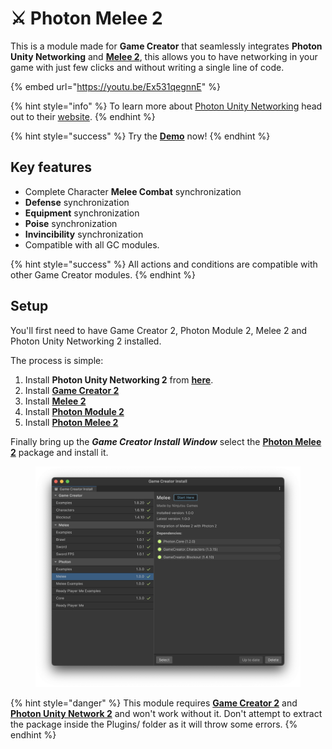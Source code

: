 # ⚔️ Photon Melee 2

This is a module made for **Game Creator** that seamlessly integrates **Photon Unity Networking** and [**Melee 2**](https://assetstore.unity.com/packages/tools/game-toolkits/melee-2-game-creator-2-by-catsoft-works-253446), this allows you to have networking in your game with just few clicks and without writing a single line of code.

{% embed url="https://youtu.be/Ex531qegnnE" %}

{% hint style="info" %}
To learn more about [Photon Unity Networking](https://doc.photonengine.com/en-us/pun/current/demos-and-tutorials/pun-basics-tutorial/intro) head out to their [website](https://doc.photonengine.com/en-us/pun/current/demos-and-tutorials/pun-basics-tutorial/intro).
{% endhint %}

{% hint style="success" %}
Try the [**Demo**](https://hjupter.itch.io/photon-stats-game-creator-2) now!
{% endhint %}

## Key features <a href="#key-features" id="key-features"></a>

* Complete Character **Melee Combat** synchronization
* **Defense** synchronization
* **Equipment** synchronization
* **Poise** synchronization
* **Invincibility** synchronization
* Compatible with all GC modules.

{% hint style="success" %}
All actions and conditions are compatible with other Game Creator modules.
{% endhint %}

## Setup <a href="#setup" id="setup"></a>

You'll first need to have Game Creator 2, Photon Module 2, Melee 2 and Photon Unity Networking 2 installed.

The process is simple:

1. Install  **Photon Unity Networking 2** from [**here**](https://www.assetstore.unity3d.com/en/#!/content/1786).
2. Install [**Game Creator 2**](https://assetstore.unity.com/packages/tools/game-toolkits/game-creator-2-203069)
3. Install [**Melee 2**](https://assetstore.unity.com/packages/tools/game-toolkits/melee-2-game-creator-2-by-catsoft-works-253446)
4. Install [**Photon Module 2**](https://assetstore.unity.com/packages/tools/network/photon-module-2-game-creator-2-248274)
5. Install [**Photon Melee 2**](https://u3d.as/359g)

Finally bring up the _**Game Creator Install Window**_ select the [**Photon Melee 2**](https://u3d.as/359g) package and install it.

<figure><img src="../../.gitbook/assets/image (52).png" alt=""><figcaption></figcaption></figure>

{% hint style="danger" %}
This module requires [**Game Creator 2**](https://assetstore.unity.com/packages/tools/game-toolkits/game-creator-2-203069) and [**Photon Unity Network 2**](https://assetstore.unity.com/packages/tools/network/pun-2-free-119922) and won't work without it. Don't attempt to extract the package inside the Plugins/ folder as it will throw some errors.
{% endhint %}
